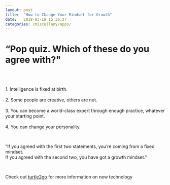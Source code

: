```yaml
---
layout: post
title:  "How to Change Your Mindset for Growth"
date:   2018-03-18 15:36:27
categories: /miscellany/apps/
---
```


<h1> “Pop quiz. Which of these do you agree with?" </h1>
<br><br>
<p>
1. Intelligence is fixed at birth.<br><br>
2. Some people are creative, others are not. <br><br>
3. You can become a world-class expert through enough practice, whatever your starting point. <br><br>
4. You can change your personality.
</p>
<br>
<p>
“If you agreed with the first two statements, you’re coming from a fixed mindset.<br>
If you agreed with the second two, you have got a growth mindset.”   <br>
</p>
<br>

Check out [turtle2go] for more information on new technology <br>

[turtle2go]:      https://turtle2go.github.io
